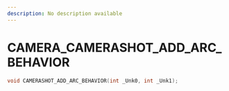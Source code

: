 ```yaml
---
description: No description available 
---
```


# CAMERA\_CAMERASHOT_ADD_ARC_BEHAVIOR

```cpp
void CAMERASHOT_ADD_ARC_BEHAVIOR(int _Unk0, int _Unk1);
```